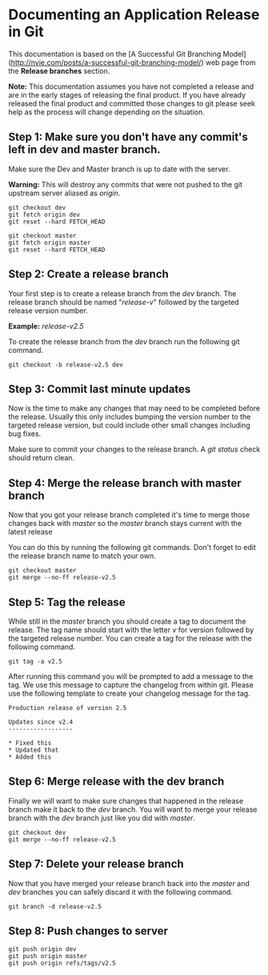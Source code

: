 # Documenting an Application Release in Git

This documentation is based on the [A Successful Git Branching Model]
(http://nvie.com/posts/a-successful-git-branching-model/) web page from the
**Release branches** section.

**Note:** This documentation assumes you have not completed a release and are
in the early stages of releasing the final product. If you have already
released the final product and committed those changes to git please seek help
as the process will change depending on the situation.

## Step 1: Make sure you don't have any commit's left in dev and master branch.
Make sure the Dev and Master branch is up to date with the server.

**Warning:** This will destroy any commits that were not pushed to the git
upstream server aliased as *origin*.

~~~~
git checkout dev
git fetch origin dev
git reset --hard FETCH_HEAD

git checkout master
git fetch origin master
git reset --hard FETCH_HEAD
~~~~

## Step 2: Create a release branch
Your first step is to create a release branch from the *dev* branch. The
release branch should be named "*release-v*" followed by the targeted release
version number.

**Example:** *release-v2.5*

To create the release branch from the *dev* branch run the following git
command.

~~~~
git checkout -b release-v2.5 dev
~~~~

## Step 3: Commit last minute updates
Now is the time to make any changes that may need to be completed before the
release. Usually this only includes bumping the version number to the targeted
release version, but could include other small changes including bug fixes.

Make sure to commit your changes to the release branch. A *git status* check
should return clean.

## Step 4: Merge the release branch with master branch
Now that you got your release branch completed it's time to merge those changes
back with *master* so the *master* branch stays current with the latest release

You can do this by running the following git commands. Don't forget to edit the
release branch name to match your own.

~~~~
git checkout master
git merge --no-ff release-v2.5
~~~~

## Step 5: Tag the release
While still in the *master* branch you should create a tag to document the
release. The tag name should start with the letter *v* for version followed by
the targeted release number. You can create a tag for the release with the
following command.

~~~~
git tag -a v2.5
~~~~

After running this command you will be prompted to add a message to the tag. We
use this message to capture the changelog from within git. Please use the
following template to create your changelog message for the tag.

~~~~
Production release of version 2.5

Updates since v2.4
------------------

* Fixed this
* Updated that
* Added this
~~~~

## Step 6: Merge release with the dev branch
Finally we will want to make sure changes that happened in the release branch
make it back to the *dev* branch. You will want to merge your release branch
with the *dev* branch just like you did with *master*.

~~~~
git checkout dev
git merge --no-ff release-v2.5
~~~~

## Step 7: Delete your release branch
Now that you have merged your release branch back into the *master* and *dev*
branches you can safely discard it with the following command.

~~~~
git branch -d release-v2.5
~~~~

## Step 8: Push changes to server

~~~~
git push origin dev
git push origin master
git push origin refs/tags/v2.5
~~~~

